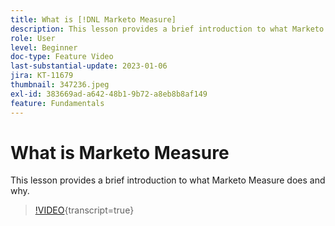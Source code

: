 ```yaml
---
title: What is [!DNL Marketo Measure]
description: This lesson provides a brief introduction to what Marketo Measure does and why.
role: User
level: Beginner
doc-type: Feature Video
last-substantial-update: 2023-01-06
jira: KT-11679
thumbnail: 347236.jpeg
exl-id: 383669ad-a642-48b1-9b72-a8eb8b8af149
feature: Fundamentals
---
```

# What is Marketo Measure

This lesson provides a brief introduction to what Marketo Measure does and why.

>[!VIDEO](https://video.tv.adobe.com/v/347236/?learn=on){transcript=true}
